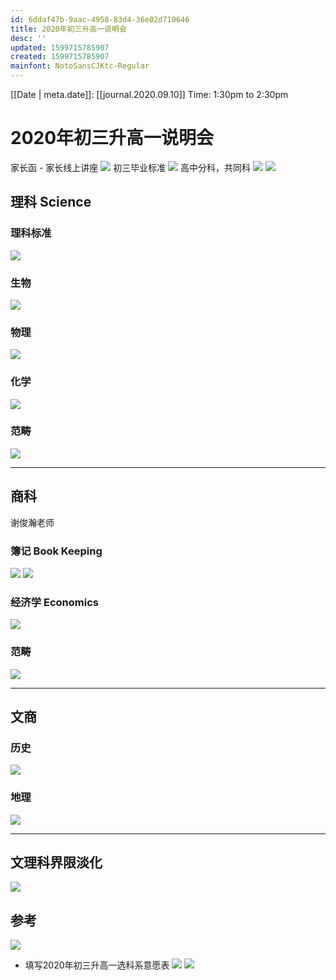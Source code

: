 ```yaml
---
id: 6ddaf47b-9aac-4958-83d4-36e02d710646
title: 2020年初三升高一说明会 
desc: ''
updated: 1599715785907
created: 1599715785907
mainfont: NotoSansCJKtc-Regular
---
```

[[Date | meta.date]]: [[journal.2020.09.10]]
Time: 1:30pm to 2:30pm
# 2020年初三升高一说明会
家长函 - 家长线上讲座
    ![](assets/images/2020-09-10-13-33-14.png)
初三毕业标准
    ![](assets/images/2020-09-10-13-33-44.png)
高中分科，共同科
    ![](assets/images/2020-09-10-13-34-34.png)
    ![](assets/images/2020-09-10-13-35-08.png)

## 理科 Science
### 理科标准
![](assets/images/2020-09-10-13-36-57.png)
### 生物
![](assets/images/2020-09-10-13-41-42.png)
### 物理
![](assets/images/2020-09-10-13-42-01.png)
### 化学
![](assets/images/2020-09-10-13-42-30.png)

### 范畴
![](assets/images/2020-09-10-13-56-42.png)

---

## 商科 
谢俊瀚老师
### 簿记 Book Keeping
![](assets/images/2020-09-10-13-46-33.png)
![](assets/images/2020-09-10-13-47-08.png)

### 经济学 Economics
![](assets/images/2020-09-10-13-49-02.png)

### 范畴
![](assets/images/2020-09-10-13-59-38.png)

---

## 文商
### 历史
![](assets/images/2020-09-10-13-52-52.png)

### 地理
![](assets/images/2020-09-10-13-53-14.png)


---

## 文理科界限淡化
![](assets/images/2020-09-10-14-02-04.png)

## 参考
![](assets/images/2020-09-10-14-09-24.png)

- 填写2020年初三升高一选科系意愿表
  ![](assets/images/2020-09-10-14-10-44.png)
  ![](assets/images/2020-09-10-14-14-35.png)
